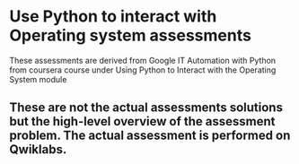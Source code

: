 # Use Python to interact with Operating system assessments

These assessments are derived from Google IT Automation with Python from coursera course under Using Python to Interact with the Operating System module

## These are not the actual assessments solutions but the high-level overview of the assessment problem. The actual assessment is performed on Qwiklabs.

